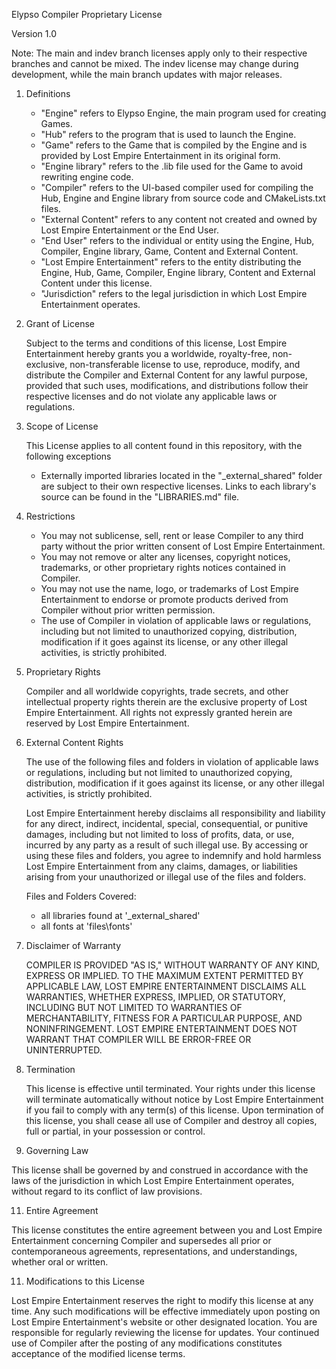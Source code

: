 Elypso Compiler Proprietary License

Version 1.0

Note: The main and indev branch licenses apply only to their respective branches and cannot be mixed. The indev license may change during development, while the main branch updates with major releases.

1. Definitions

   - "Engine" refers to Elypso Engine, the main program used for creating Games.
   - "Hub" refers to the program that is used to launch the Engine.
   - "Game" refers to the Game that is compiled by the Engine and is provided by Lost Empire Entertainment in its original form.
   - "Engine library" refers to the .lib file used for the Game to avoid rewriting engine code.
   - "Compiler" refers to the UI-based compiler used for compiling the Hub, Engine and Engine library from source code and CMakeLists.txt files.
   - "External Content" refers to any content not created and owned by Lost Empire Entertainment or the End User.
   - "End User" refers to the individual or entity using the Engine, Hub, Compiler, Engine library, Game, Content and External Content.
   - "Lost Empire Entertainment" refers to the entity distributing the Engine, Hub, Game, Compiler, Engine library, Content and External Content under this license.
   - "Jurisdiction" refers to the legal jurisdiction in which Lost Empire Entertainment operates.

2. Grant of License

   Subject to the terms and conditions of this license, Lost Empire Entertainment hereby grants you a worldwide, royalty-free, non-exclusive, non-transferable license to use, reproduce, modify, and distribute the Compiler and External Content for any lawful purpose, provided that such uses, modifications, and distributions follow their respective licenses and do not violate any applicable laws or regulations.

3. Scope of License

   This License applies to all content found in this repository, with the following exceptions

   - Externally imported libraries located in the "_external_shared" folder are subject to their own respective licenses. Links to each library's source can be found in the "LIBRARIES.md" file.

4. Restrictions

   - You may not sublicense, sell, rent or lease Compiler to any third party without the prior written consent of Lost Empire Entertainment.
   - You may not remove or alter any licenses, copyright notices, trademarks, or other proprietary rights notices contained in Compiler.
   - You may not use the name, logo, or trademarks of Lost Empire Entertainment to endorse or promote products derived from Compiler without prior written permission.
   - The use of Compiler in violation of applicable laws or regulations, including but not limited to unauthorized copying, distribution, modification if it goes against its license, or any other illegal activities, is strictly prohibited.

6. Proprietary Rights

   Compiler and all worldwide copyrights, trade secrets, and other intellectual property rights therein are the exclusive property of Lost Empire Entertainment. All rights not expressly granted herein are reserved by Lost Empire Entertainment.

7. External Content Rights

   The use of the following files and folders in violation of applicable laws or regulations, including but not limited to unauthorized copying, distribution, modification if it goes against its license, or any other illegal activities, is strictly prohibited.

   Lost Empire Entertainment hereby disclaims all responsibility and liability for any direct, indirect, incidental, special, consequential, or punitive damages, including but not limited to loss of profits, data, or use, incurred by any party as a result of such illegal use. By accessing or using these files and folders, you agree to indemnify and hold harmless Lost Empire Entertainment from any claims, damages, or liabilities arising from your unauthorized or illegal use of the files and folders.

   Files and Folders Covered:
   - all libraries found at '_external_shared'
   - all fonts at 'files\fonts'

8. Disclaimer of Warranty

   COMPILER IS PROVIDED "AS IS," WITHOUT WARRANTY OF ANY KIND, EXPRESS OR IMPLIED. TO THE MAXIMUM EXTENT PERMITTED BY APPLICABLE LAW, LOST EMPIRE ENTERTAINMENT DISCLAIMS ALL WARRANTIES, WHETHER EXPRESS, IMPLIED, OR STATUTORY, INCLUDING BUT NOT LIMITED TO WARRANTIES OF MERCHANTABILITY, FITNESS FOR A PARTICULAR PURPOSE, AND NONINFRINGEMENT. LOST EMPIRE ENTERTAINMENT DOES NOT WARRANT THAT COMPILER WILL BE ERROR-FREE OR UNINTERRUPTED.

9. Termination

   This license is effective until terminated. Your rights under this license will terminate automatically without notice by Lost Empire Entertainment if you fail to comply with any term(s) of this license. Upon termination of this license, you shall cease all use of Compiler and destroy all copies, full or partial, in your possession or control.

10. Governing Law

   This license shall be governed by and construed in accordance with the laws of the jurisdiction in which Lost Empire Entertainment operates, without regard to its conflict of law provisions.

11. Entire Agreement

   This license constitutes the entire agreement between you and Lost Empire Entertainment concerning Compiler and supersedes all prior or contemporaneous agreements, representations, and understandings, whether oral or written.

11. Modifications to this License

   Lost Empire Entertainment reserves the right to modify this license at any time. Any such modifications will be effective immediately upon posting on Lost Empire Entertainment's website or other designated location. You are responsible for regularly reviewing the license for updates. Your continued use of Compiler after the posting of any modifications constitutes acceptance of the modified license terms.